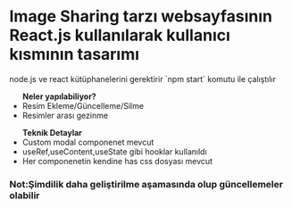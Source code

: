 <h1>Image Sharing tarzı websayfasının React.js kullanılarak kullanıcı kısmının tasarımı </h1>
<p>node.js ve react kütüphanelerini gerektirir `npm start` komutu ile çalıştılır</p>
<ul><b>Neler yapılabiliyor?</b>  
  <li>Resim Ekleme/Güncelleme/Silme</li>
  <li>Resimler arası gezinme</li>   
</ul>
<ul>
<b>Teknik Detaylar</b>
<li>Custom modal componenet mevcut</li>
<li>useRef,useContent,useState gibi hooklar kullanıldı</li>
  <li>Her componenetin kendine has css dosyası mevcut</li>  
</ul>
<h3>Not:Şimdilik daha geliştirilme aşamasında olup güncellemeler olabilir</h3>





